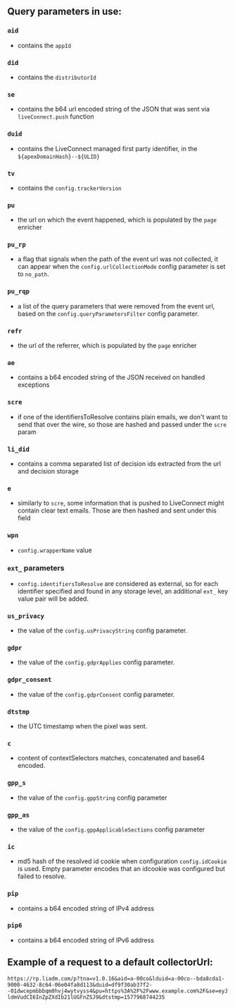 ## Query parameters in use:

### `aid`
- contains the `appId`
### `did`
- contains the `distributorId`
### `se`
- contains the b64 url encoded string of the JSON that was sent via `liveConnect.push` function
### `duid`
- contains the LiveConnect managed first party identifier, in the `${apexDomainHash}--${ULID}`
### `tv`
- contains the `config.trackerVersion`
### `pu`
- the url on which the event happened, which is populated by the `page` enricher
### `pu_rp`
- a flag that signals when the path of the event url was not collected, it can appear when the `config.urlCollectionMode` config parameter is set to `no_path`.
### `pu_rqp`
- a list of the query parameters that were removed from the event url, based on the `config.queryParametersFilter` config parameter.
### `refr`
- the url of the referrer, which is populated by the `page` enricher
### `ae`
- contains a b64 encoded string of the JSON received on handled exceptions
### `scre`
- if one of the identifiersToResolve contains plain emails, we don't want to send that over the wire, so those are hashed and passed under the `scre` param
### `li_did`
- contains a comma separated list of decision ids extracted from the url and decision storage
### `e`
- similarly to `scre`, some information that is pushed to LiveConnect might contain clear text emails. Those are then hashed and sent under this field
### `wpn`
- `config.wrapperName` value
### `ext_` parameters
- `config.identifiersToResolve` are considered as external, so for each identifier specified and found in any storage level, an additional `ext_` key value pair will be added.
### `us_privacy`
- the value of the `config.usPrivacyString` config parameter.
### `gdpr`
- the value of the `config.gdprApplies` config parameter.
### `gdpr_consent`
- the value of the `config.gdprConsent` config parameter.
### `dtstmp`
- the UTC timestamp when the pixel was sent.
### `c`
- content of contextSelectors matches, concatenated and base64 encoded.
### `gpp_s`
- the value of the `config.gppString` config parameter
### `gpp_as`
- the value of the `config.gppApplicableSections` config parameter
### `ic`
- md5 hash of the resolved id cookie when configuration `config.idCookie` is used. Empty parameter encodes that an
idcookie was configured but failed to resolve.
### `pip`
- contains a b64 encoded string of IPv4 address
### `pip6`
- contains a b64 encoded string of IPv6 address

## Example of a request to a default collectorUrl:
`https://rp.liadm.com/p?tna=v1.0.16&aid=a-00co&lduid=a-00co--bda8cda1-9000-4632-8c64-06e04fa8d113&duid=df9f30ab37f2--01dwcepmbbbqm0hvj4wytvyss4&pu=https%3A%2F%2Fwww.example.com%2F&se=eyJldmVudCI6InZpZXdIb21lUGFnZSJ9&dtstmp=1577968744235`
